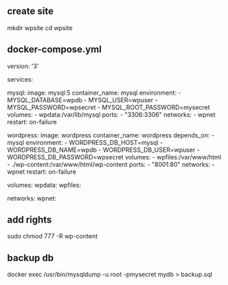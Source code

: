 ## create site
mkdir wpsite
cd wpsite

## docker-compose.yml
version: '3'

services:

  mysql:
    image: mysql:5
    container_name: mysql
    environment:
      - MYSQL_DATABASE=wpdb
      - MYSQL_USER=wpuser
      - MYSQL_PASSWORD=wpsecret
      - MYSQL_ROOT_PASSWORD=mysecret
    volumes:
      - wpdata:/var/lib/mysql
    ports:
      - "3306:3306"
    networks:
      - wpnet
    restart: on-failure

  wordpress:
    image: wordpress
    container_name: wordpress
    depends_on:
      - mysql
    environment:
      - WORDPRESS_DB_HOST=mysql
      - WORDPRESS_DB_NAME=wpdb
      - WORDPRESS_DB_USER=wpuser
      - WORDPRESS_DB_PASSWORD=wpsecret
    volumes:
      - wpfiles:/var/www/html
      - ./wp-content:/var/www/html/wp-content
    ports:
      - "8001:80"
    networks:
      - wpnet
    restart: on-failure

volumes:
  wpdata:
  wpfiles:

networks:
  wpnet:

## add rights
sudo chmod 777 -R wp-content

## backup db
docker exec <ID> /usr/bin/mysqldump -u root -pmysecret mydb > backup.sql


